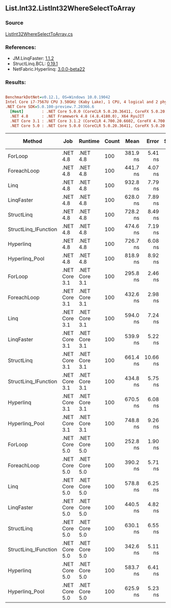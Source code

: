 ﻿## List.Int32.ListInt32WhereSelectToArray

### Source
[ListInt32WhereSelectToArray.cs](../LinqBenchmarks/List/Int32/ListInt32WhereSelectToArray.cs)

### References:
- JM.LinqFaster: [1.1.2](https://www.nuget.org/packages/JM.LinqFaster/1.1.2)
- StructLinq.BCL: [0.19.1](https://www.nuget.org/packages/StructLinq.BCL/0.19.1)
- NetFabric.Hyperlinq: [3.0.0-beta22](https://www.nuget.org/packages/NetFabric.Hyperlinq/3.0.0-beta22)

### Results:
``` ini

BenchmarkDotNet=v0.12.1, OS=Windows 10.0.19042
Intel Core i7-7567U CPU 3.50GHz (Kaby Lake), 1 CPU, 4 logical and 2 physical cores
.NET Core SDK=5.0.100-preview.7.20366.6
  [Host]        : .NET Core 5.0.0 (CoreCLR 5.0.20.36411, CoreFX 5.0.20.36411), X64 RyuJIT
  .NET 4.8      : .NET Framework 4.8 (4.8.4180.0), X64 RyuJIT
  .NET Core 3.1 : .NET Core 3.1.2 (CoreCLR 4.700.20.6602, CoreFX 4.700.20.6702), X64 RyuJIT
  .NET Core 5.0 : .NET Core 5.0.0 (CoreCLR 5.0.20.36411, CoreFX 5.0.20.36411), X64 RyuJIT


```
|               Method |           Job |       Runtime | Count |     Mean |    Error |  StdDev | Ratio | RatioSD | Code Size |  Gen 0 | Gen 1 | Gen 2 | Allocated | CacheMisses/Op | BranchMispredictions/Op |
|--------------------- |-------------- |-------------- |------ |---------:|---------:|--------:|------:|--------:|----------:|-------:|------:|------:|----------:|---------------:|------------------------:|
|              ForLoop |      .NET 4.8 |      .NET 4.8 |   100 | 381.9 ns |  5.41 ns | 5.06 ns |  1.00 |    0.00 |     381 B | 0.4206 |     - |     - |     883 B |              1 |                       1 |
|          ForeachLoop |      .NET 4.8 |      .NET 4.8 |   100 | 441.7 ns |  4.07 ns | 3.81 ns |  1.16 |    0.02 |     388 B | 0.4206 |     - |     - |     883 B |              1 |                       1 |
|                 Linq |      .NET 4.8 |      .NET 4.8 |   100 | 932.8 ns |  7.79 ns | 7.29 ns |  2.44 |    0.03 |    1458 B | 0.4740 |     - |     - |     995 B |              1 |                       4 |
|           LinqFaster |      .NET 4.8 |      .NET 4.8 |   100 | 628.0 ns |  7.89 ns | 7.38 ns |  1.64 |    0.03 |     846 B | 0.4206 |     - |     - |     883 B |              1 |                       2 |
|           StructLinq |      .NET 4.8 |      .NET 4.8 |   100 | 728.2 ns |  8.49 ns | 7.53 ns |  1.91 |    0.03 |    1733 B | 0.1297 |     - |     - |     273 B |              1 |                       2 |
| StructLinq_IFunction |      .NET 4.8 |      .NET 4.8 |   100 | 474.6 ns |  7.19 ns | 5.61 ns |  1.24 |    0.02 |    1575 B | 0.1297 |     - |     - |     273 B |              1 |                       1 |
|            Hyperlinq |      .NET 4.8 |      .NET 4.8 |   100 | 726.7 ns |  6.08 ns | 5.69 ns |  1.90 |    0.03 |    1358 B | 0.1068 |     - |     - |     225 B |              1 |                       2 |
|       Hyperlinq_Pool |      .NET 4.8 |      .NET 4.8 |   100 | 818.9 ns |  8.92 ns | 8.34 ns |  2.14 |    0.03 |    1958 B | 0.0267 |     - |     - |      56 B |              1 |                       2 |
|              ForLoop | .NET Core 3.1 | .NET Core 3.1 |   100 | 295.8 ns |  2.46 ns | 2.05 ns |  0.77 |    0.01 |     358 B | 0.4168 |     - |     - |     872 B |              1 |                       0 |
|          ForeachLoop | .NET Core 3.1 | .NET Core 3.1 |   100 | 432.6 ns |  2.98 ns | 2.79 ns |  1.13 |    0.02 |     453 B | 0.4163 |     - |     - |     872 B |              1 |                       2 |
|                 Linq | .NET Core 3.1 | .NET Core 3.1 |   100 | 594.0 ns |  7.24 ns | 6.05 ns |  1.56 |    0.03 |    1588 B | 0.3939 |     - |     - |     824 B |              1 |                       2 |
|           LinqFaster | .NET Core 3.1 | .NET Core 3.1 |   100 | 539.9 ns |  5.22 ns | 4.88 ns |  1.41 |    0.02 |     843 B | 0.4158 |     - |     - |     872 B |              2 |                       3 |
|           StructLinq | .NET Core 3.1 | .NET Core 3.1 |   100 | 661.4 ns | 10.66 ns | 8.90 ns |  1.73 |    0.02 |    1426 B | 0.1287 |     - |     - |     272 B |              1 |                       2 |
| StructLinq_IFunction | .NET Core 3.1 | .NET Core 3.1 |   100 | 434.8 ns |  5.75 ns | 5.10 ns |  1.14 |    0.02 |    1286 B | 0.1297 |     - |     - |     272 B |              1 |                       1 |
|            Hyperlinq | .NET Core 3.1 | .NET Core 3.1 |   100 | 670.5 ns |  6.08 ns | 5.68 ns |  1.76 |    0.03 |     838 B | 0.1059 |     - |     - |     224 B |              1 |                       2 |
|       Hyperlinq_Pool | .NET Core 3.1 | .NET Core 3.1 |   100 | 748.8 ns |  9.26 ns | 8.67 ns |  1.96 |    0.04 |    1139 B | 0.0267 |     - |     - |      56 B |              1 |                       2 |
|              ForLoop | .NET Core 5.0 | .NET Core 5.0 |   100 | 252.8 ns |  1.90 ns | 1.69 ns |  0.66 |    0.01 |     336 B | 0.4168 |     - |     - |     872 B |              0 |                       0 |
|          ForeachLoop | .NET Core 5.0 | .NET Core 5.0 |   100 | 390.2 ns |  5.71 ns | 4.77 ns |  1.02 |    0.02 |     429 B | 0.4168 |     - |     - |     872 B |              1 |                       1 |
|                 Linq | .NET Core 5.0 | .NET Core 5.0 |   100 | 578.8 ns |  6.25 ns | 5.85 ns |  1.52 |    0.02 |    1557 B | 0.3939 |     - |     - |     824 B |              1 |                       2 |
|           LinqFaster | .NET Core 5.0 | .NET Core 5.0 |   100 | 440.5 ns |  4.82 ns | 4.51 ns |  1.15 |    0.02 |     802 B | 0.4168 |     - |     - |     872 B |              1 |                       2 |
|           StructLinq | .NET Core 5.0 | .NET Core 5.0 |   100 | 630.1 ns |  6.55 ns | 6.12 ns |  1.65 |    0.03 |    1497 B | 0.1297 |     - |     - |     272 B |              1 |                       2 |
| StructLinq_IFunction | .NET Core 5.0 | .NET Core 5.0 |   100 | 342.6 ns |  5.11 ns | 4.53 ns |  0.90 |    0.02 |    1327 B | 0.1297 |     - |     - |     272 B |              1 |                       1 |
|            Hyperlinq | .NET Core 5.0 | .NET Core 5.0 |   100 | 583.7 ns |  6.41 ns | 6.00 ns |  1.53 |    0.02 |     789 B | 0.1068 |     - |     - |     224 B |              1 |                       2 |
|       Hyperlinq_Pool | .NET Core 5.0 | .NET Core 5.0 |   100 | 625.9 ns |  5.23 ns | 4.89 ns |  1.64 |    0.02 |    1089 B | 0.0267 |     - |     - |      56 B |              0 |                       2 |
